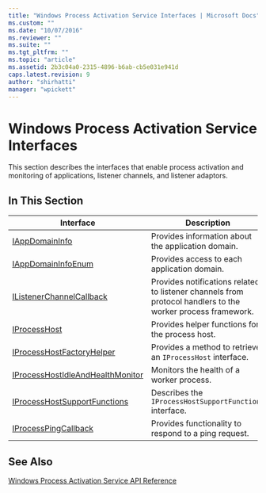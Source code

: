 ```yaml
---
title: "Windows Process Activation Service Interfaces | Microsoft Docs"
ms.custom: ""
ms.date: "10/07/2016"
ms.reviewer: ""
ms.suite: ""
ms.tgt_pltfrm: ""
ms.topic: "article"
ms.assetid: 2b3c04a0-2315-4896-b6ab-cb5e031e941d
caps.latest.revision: 9
author: "shirhatti"
manager: "wpickett"
---
```

# Windows Process Activation Service Interfaces
This section describes the interfaces that enable process activation and monitoring of applications, listener channels, and listener adaptors.  
  
## In This Section  
  
|Interface|Description|  
|---------------|-----------------|  
|[IAppDomainInfo](../../web-development-reference\webdev-native-api-reference/iappdomaininfo-interface.md)|Provides information about the application domain.|  
|[IAppDomainInfoEnum](../../web-development-reference\webdev-native-api-reference/iappdomaininfoenum-interface.md)|Provides access to each application domain.|  
|[IListenerChannelCallback](../../web-development-reference\webdev-native-api-reference/ilistenerchannelcallback-interface.md)|Provides notifications related to listener channels from protocol handlers to the worker process framework.|  
|[IProcessHost](../../web-development-reference\webdev-native-api-reference/iprocesshost-interface.md)|Provides helper functions for the process host.|  
|[IProcessHostFactoryHelper](../../web-development-reference\webdev-native-api-reference/iprocesshostfactoryhelper-interface.md)|Provides a method to retrieve an `IProcessHost` interface.|  
|[IProcessHostIdleAndHealthMonitor](../../web-development-reference\webdev-native-api-reference/iprocesshostidleandhealthmonitor-interface.md)|Monitors the health of a worker process.|  
|[IProcessHostSupportFunctions](../../web-development-reference\webdev-native-api-reference/iprocesshostsupportfunctions-interface.md)|Describes the `IProcessHostSupportFunctions` interface.|  
|[IProcessPingCallback](../../web-development-reference\webdev-native-api-reference/iprocesspingcallback-interface.md)|Provides functionality to respond to a ping request.|  
  
## See Also  
 [Windows Process Activation Service API Reference](../../web-development-reference\webdev-native-api-reference/windows-process-activation-service-api-reference.md)